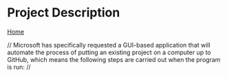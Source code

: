 # Project Description

[Home](./)



// Microsoft has specifically requested a GUI-based application that will automate the process of putting
an existing project on a computer up to GitHub, which means the following steps are carried out when
the program is run: //

